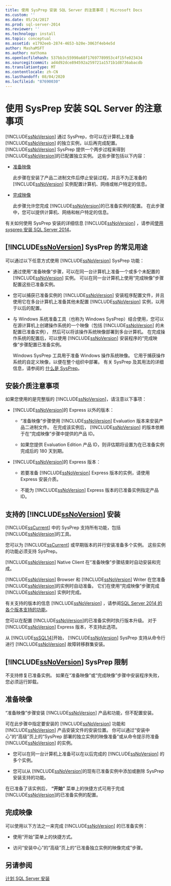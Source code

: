 ```yaml
---
title: 使用 SysPrep 安装 SQL Server 的注意事项 | Microsoft Docs
ms.custom: ''
ms.date: 05/24/2017
ms.prod: sql-server-2014
ms.reviewer: ''
ms.technology: install
ms.topic: conceptual
ms.assetid: e1792eeb-2874-4653-b20e-3063f4eb4e5d
author: MashaMSFT
ms.author: mathoma
ms.openlocfilehash: 537bb3c55990a68f17697789953c4f15fe023434
ms.sourcegitcommit: ad4d92dce894592a259721a1571b1d8736abacdb
ms.translationtype: MT
ms.contentlocale: zh-CN
ms.lasthandoff: 08/04/2020
ms.locfileid: "87690030"
---
```

# <a name="considerations-for-installing-sql-server-using-sysprep"></a>使用 SysPrep 安装 SQL Server 的注意事项
  [!INCLUDE[ssNoVersion](../../includes/ssnoversion-md.md)] 通过 SysPrep，你可以在计算机上准备 [!INCLUDE[ssNoVersion](../../includes/ssnoversion-md.md)] 的独立实例，以后再完成配置。 [!INCLUDE[ssNoVersion](../../includes/ssnoversion-md.md)] SysPrep 提供一个两步过程来得到 [!INCLUDE[ssNoVersion](../../includes/ssnoversion-md.md)]的已配置独立实例。 这些步骤包括以下内容：  
  
-   [准备映像](#BKMK_PrepareImage)  
  
     此步骤在安装了产品二进制文件后停止安装过程，并且不为正准备的 [!INCLUDE[ssNoVersion](../../includes/ssnoversion-md.md)] 实例配置计算机、网络或帐户特定的信息。  
  
-   [完成映像](#BKMK_CompleteImage)  
  
     此步骤允许您完成 [!INCLUDE[ssNoVersion](../../includes/ssnoversion-md.md)]的已准备实例的配置。 在此步骤中，您可以提供计算机、网络和帐户特定的信息。  
  
 有关如何使用 SysPrep 安装的详细信息 [!INCLUDE[ssNoVersion](../../includes/ssnoversion-md.md)] ，请参阅[使用 sysprep 安装 SQL Server 2014](install-sql-server-using-sysprep.md)。  
  
## <a name="common-uses-for-ssnoversion-sysprep"></a>[!INCLUDE[ssNoVersion](../../includes/ssnoversion-md.md)] SysPrep 的常见用途  
 可以通过以下任意方式使用 [!INCLUDE[ssNoVersion](../../includes/ssnoversion-md.md)] SysPrep 功能：  
  
-   通过使用“准备映像”步骤，可以在同一台计算机上准备一个或多个未配置的 [!INCLUDE[ssNoVersion](../../includes/ssnoversion-md.md)] 实例。 可以在同一台计算机上使用“完成映像”步骤配置这些已准备实例。  
  
-   您可以捕获已准备实例的 [!INCLUDE[ssNoVersion](../../includes/ssnoversion-md.md)] 安装程序配置文件，并且使用它在多台计算机上准备其他未配置 [!INCLUDE[ssNoVersion](../../includes/ssnoversion-md.md)] 实例，以用于以后的配置。  
  
-   与 Windows 系统准备工具（也称为 Windows SysPrep）结合使用，您可以在源计算机上创建操作系统的一个映像（包括 [!INCLUDE[ssNoVersion](../../includes/ssnoversion-md.md)] 的未配置已准备实例）， 然后可以将该操作系统映像部署到多台计算机。 在完成操作系统的配置后，可以使用 [!INCLUDE[ssNoVersion](../../includes/ssnoversion-md.md)] 安装程序的“完成映像”步骤配置已准备实例。  
  
     Windows SysPrep 工具用于准备 Windows 操作系统映像。 它用于捕获操作系统的自定义映像，以便在整个组织中部署。 有关 SysPrep 及其用法的详细信息，请参阅的 [什么是 SysPrep](https://go.microsoft.com/fwlink/?LinkId=143546)。  
  
## <a name="installation-media-considerations"></a>安装介质注意事项  
 如果您使用的是完整版的 [!INCLUDE[ssNoVersion](../../includes/ssnoversion-md.md)]，请注意以下事项：  
  
-   [!INCLUDE[ssNoVersion](../../includes/ssnoversion-md.md)]的 Express 以外的版本：  
  
    -   “准备映像”步骤使用 [!INCLUDE[ssNoVersion](../../includes/ssnoversion-md.md)] Evaluation 版本来安装产品二进制文件。 在完成该实例后， [!INCLUDE[ssNoVersion](../../includes/ssnoversion-md.md)] 的版本依赖于在“完成映像”步骤中提供的产品 ID。  
  
    -   如果您提供 Evaluation Edition 产品 ID，则评估期将设置为在已准备实例完成后的 180 天到期。  
  
-   [!INCLUDE[ssNoVersion](../../includes/ssnoversion-md.md)]的 Express 版本：  
  
    -   若要准备 [!INCLUDE[ssNoVersion](../../includes/ssnoversion-md.md)] Express 版本的实例，请使用 Express 安装介质。  
  
    -   不能为 [!INCLUDE[ssNoVersion](../../includes/ssnoversion-md.md)] Express 版本的已准备实例指定产品 ID。  
  
## <a name="supported-ssnoversion-installations"></a>支持的 [!INCLUDE[ssNoVersion](../../includes/ssnoversion-md.md)] 安装  
 [!INCLUDE[ssCurrent](../../includes/sscurrent-md.md)] 中的 SysPrep 支持所有功能，包括 [!INCLUDE[ssNoVersion](../../includes/ssnoversion-md.md)]的工具。  
  
 您可以为 [!INCLUDE[ssCurrent](../../includes/sscurrent-md.md)] 或早期版本的并行安装准备多个实例。 这些实例的功能必须支持 SysPrep。  
  
 [!INCLUDE[ssNoVersion](../../includes/ssnoversion-md.md)] Native Client 在“准备映像”步骤结束时自动安装和完成。  
  
 [!INCLUDE[ssNoVersion](../../includes/ssnoversion-md.md)] Browser 和 [!INCLUDE[ssNoVersion](../../includes/ssnoversion-md.md)] Writer 在您准备 [!INCLUDE[ssNoVersion](../../includes/ssnoversion-md.md)]的实例时自动准备。 它们在使用“完成映像”步骤完成 [!INCLUDE[ssNoVersion](../../includes/ssnoversion-md.md)] 实例时完成。  
  
 有关支持的版本的信息 [!INCLUDE[ssNoVersion](../../includes/ssnoversion-md.md)] ，请参阅[SQL Server 2014 的各个版本支持的功能](../../getting-started/features-supported-by-the-editions-of-sql-server-2014.md)。  
  
 您可以在配置 [!INCLUDE[ssNoVersion](../../includes/ssnoversion-md.md)]的已准备实例时执行版本升级。 对于 [!INCLUDE[ssNoVersion](../../includes/ssnoversion-md.md)] Express 版本，不支持此选项。  
  
 从 [!INCLUDE[ssSQL14](../../includes/sssql14-md.md)]开始， [!INCLUDE[ssNoVersion](../../includes/ssnoversion-md.md)] SysPrep 支持从命令行进行 [!INCLUDE[ssNoVersion](../../includes/ssnoversion-md.md)] 故障转移群集安装。  
  
## <a name="ssnoversion-sysprep-limitations"></a>[!INCLUDE[ssNoVersion](../../includes/ssnoversion-md.md)] SysPrep 限制  
 不支持修复已准备实例。 如果在“准备映像”或“完成映像”步骤中安装程序失败，您必须运行卸载。  
  
##  <a name="prepare-image"></a><a name="BKMK_PrepareImage"></a> 准备映像  
 “准备映像”步骤安装 [!INCLUDE[ssNoVersion](../../includes/ssnoversion-md.md)] 产品和功能，但不配置安装。  
  
 可在此步骤中指定要安装的 [!INCLUDE[ssNoVersion](../../includes/ssnoversion-md.md)] 功能和 [!INCLUDE[ssNoVersion](../../includes/ssnoversion-md.md)] 产品安装文件的安装位置。 你可以通过“安装中心”的“高级”页上的“SysPrep 部署的独立实例的映像准备”或从命令提示符准备 [!INCLUDE[ssNoVersion](../../includes/ssnoversion-md.md)] 的实例。  
  
-   您可以在同一台计算机上准备可以在以后完成的 [!INCLUDE[ssNoVersion](../../includes/ssnoversion-md.md)] 的多个实例。  
  
-   您可以从 [!INCLUDE[ssNoVersion](../../includes/ssnoversion-md.md)]的现有已准备实例中添加或删除 SysPrep 安装支持的功能。  
  
 在已准备了该实例后， **“开始”** 菜单上的快捷方式可用于完成 [!INCLUDE[ssNoVersion](../../includes/ssnoversion-md.md)]的已准备实例的配置。  
  
##  <a name="complete-image"></a><a name="BKMK_CompleteImage"></a> 完成映像  
 可以使用以下方法之一来完成 [!INCLUDE[ssNoVersion](../../includes/ssnoversion-md.md)] 的已准备实例：  
  
-   使用“开始”菜单上的快捷方式。  
  
-   访问“安装中心”的“高级”页上的“已准备独立实例的映像完成”步骤。  
  
## <a name="see-also"></a>另请参阅  
 [计划 SQL Server 安装](../../sql-server/install/planning-a-sql-server-installation.md)  
  
  
